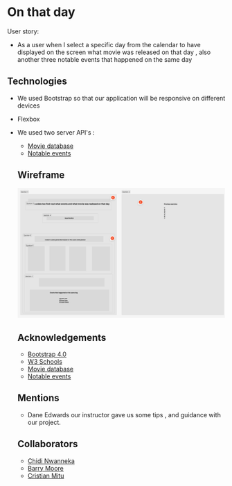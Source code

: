 ﻿

# On that day

User story:

* As a user when I select a specific day from the calendar to have displayed on the screen what movie was released on that day , also another three notable events that happened on the same day

## Technologies
* We used Bootstrap so that our application will be responsive on different devices
* Flexbox
* We used two server API's :
    - [Movie database](https://api.themoviedb.org)
    - [Notable events](https://api.wikimedia.org)

    ## Wireframe 

    ![alt text](./assets/screenshots/proJectOneWireframe.png)

    ## Acknowledgements

    * [Bootstrap 4.0](https://getbootstrap.com/docs/4.0/getting-started/introduction/)
    * [W3 Schools](https://www.w3schools.com/)
    * [Movie database](https://api.themoviedb.org)
    * [Notable events](https://api.wikimedia.org)
    
    ## Mentions
    * Dane Edwards our instructor gave us some tips , and guidance with our project.



    ## Collaborators
    * [Chidi Nwanneka](https://github.com/cnwanneka)
    * [Barry Moore](https://github.com/barrymoore1990)
    * [Cristian Mitu](https://github.com/cristianmitu)

